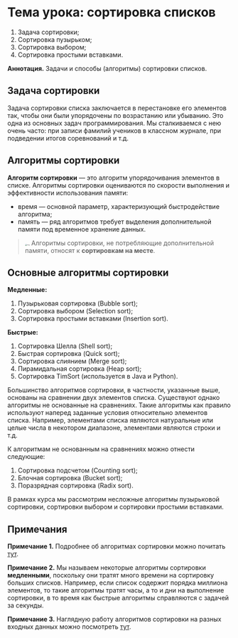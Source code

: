 # Тема урока: сортировка списков

1. Задача сортировки;
2. Сортировка пузырьком;
3. Сортировка выбором;
4. Сортировка простыми вставками.

**Аннотация.** Задачи и способы (алгоритмы) сортировки списков.

## Задача сортировки

Задача сортировки списка заключается в перестановке его элементов так, чтобы они были упорядочены по возрастанию или убыванию. Это одна из основных задач программирования. Мы сталкиваемся с нею очень часто: при записи фамилий учеников в классном журнале, при подведении итогов соревнований и т.д.

## Алгоритмы сортировки

**Алгоритм сортировки** — это алгоритм упорядочивания элементов в списке. Алгоритмы сортировки оцениваются по скорости выполнения и эффективности использования памяти:

- время — основной параметр, характеризующий быстродействие алгоритма;
- память — ряд алгоритмов требует выделения дополнительной памяти под временное хранение данных.

> <img src="https://ucarecdn.com/1fde1d34-ae1a-48d0-9d84-b323b9328f8d/" alt="img" style="zoom:25%;" />  Алгоритмы сортировки, не потребляющие дополнительной памяти, относят к **сортировкам на месте**.

## Основные алгоритмы сортировки

**Медленные:**

1. Пузырьковая сортировка (Bubble sort);
2. Сортировка выбором (Selection sort);
3. Сортировка простыми вставками (Insertion sort).

**Быстрые:**

1. Сортировка Шелла (Shell sort);
2. Быстрая сортировка (Quick sort);
3. Сортировка слиянием (Merge sort);
4. Пирамидальная сортировка (Heap sort);
5. Сортировка TimSort (используется в Java и Python).

Большинство алгоритмов сортировки, в частности, указанные выше, основаны на сравнении двух элементов списка. Существуют однако алгоритмы не основанные на сравнениях. Такие алгоритмы как правило используют наперед заданные условия относительно элементов списка. Например, элементами списка являются натуральные или целые числа в некотором диапазоне, элементами являются строки и т.д.

К алгоритмам не основанным на сравнениях можно отнести следующие:

1. Сортировка подсчетом (Counting sort);
2. Блочная сортировка (Bucket sort);
3. Поразрядная сортировка (Radix sort).

В рамках курса мы рассмотрим несложные алгоритмы пузырьковой сортировки, сортировки выбором и сортировки простыми вставками.

## Примечания

**Примечание 1.** Подробнее об алгоритмах сортировки можно почитать [тут](https://ru.wikipedia.org/wiki/Алгоритм_сортировки).

**Примечание 2.** Мы называем некоторые алгоритмы сортировки **медленными**, поскольку они тратят много времени на сортировку больших списков. Например, если список содержит порядка миллиона элементов, то такие алгоритмы тратят часы, а то и дни на выполнение сортировки, в то время как быстрые алгоритмы справляются с задачей за секунды.

**Примечание 3.** Наглядную работу алгоритмов сортировки на разных входных данных можно посмотреть [тут](https://www.toptal.com/developers/sorting-algorithms).